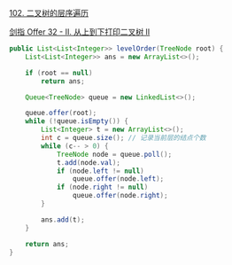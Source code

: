 [102. 二叉树的层序遍历](https://leetcode-cn.com/problems/binary-tree-level-order-traversal/)

[剑指 Offer 32 - II. 从上到下打印二叉树 II](https://leetcode-cn.com/problems/cong-shang-dao-xia-da-yin-er-cha-shu-ii-lcof/)

```java
public List<List<Integer>> levelOrder(TreeNode root) {
    List<List<Integer>> ans = new ArrayList<>();

    if (root == null)
        return ans;

    Queue<TreeNode> queue = new LinkedList<>();

    queue.offer(root);
    while (!queue.isEmpty()) {
        List<Integer> t = new ArrayList<>();
        int c = queue.size(); // 记录当前层的结点个数
        while (c-- > 0) {
            TreeNode node = queue.poll();
            t.add(node.val);
            if (node.left != null)
                queue.offer(node.left);
            if (node.right != null)
                queue.offer(node.right);
        }

        ans.add(t);
    }

    return ans;
}
```

